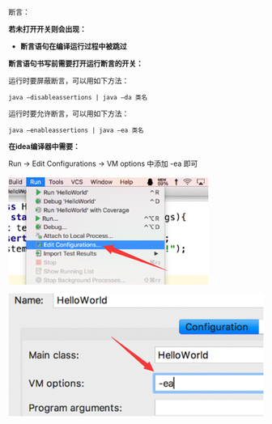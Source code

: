   断言：

**若未打开开关则会出现：**

- **断言语句在编译运行过程中被跳过**


**断言语句书写前需要打开运行断言的开关：**

运行时要屏蔽断言，可以用如下方法：
```shell
java –disableassertions | java –da 类名
```
运行时要允许断言，可以用如下方法：
```shell
java –enableassertions | java –ea 类名
```


**在idea编译器中需要：**

Run -> Edit Configurations -> VM options 中添加 -ea 即可

 

![clipboard.png](java%E6%96%AD%E8%A8%80%E8%B0%83%E8%AF%95%E8%BF%90%E8%A1%8C.assets/clip_image002.gif)

 

![clipboard.png](java%E6%96%AD%E8%A8%80%E8%B0%83%E8%AF%95%E8%BF%90%E8%A1%8C.assets/clip_image004.gif)

 

 